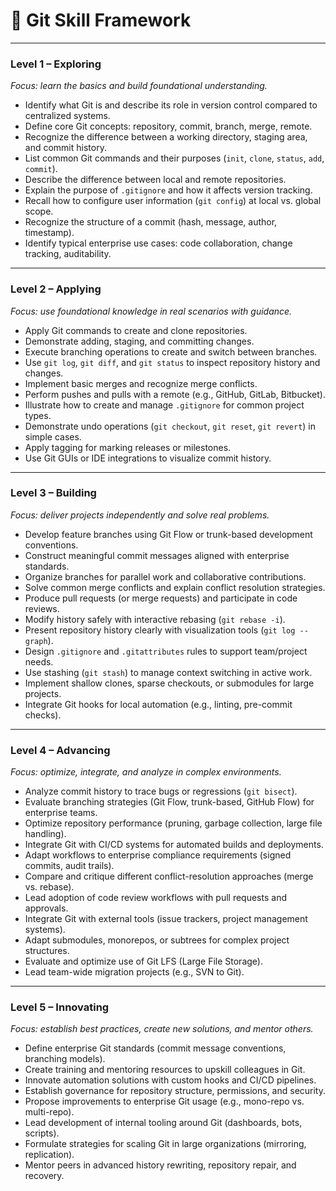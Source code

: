 # 🧩 Git Skill Framework

---

### Level 1 – Exploring

_Focus: learn the basics and build foundational understanding._

- Identify what Git is and describe its role in version control compared to centralized systems.
- Define core Git concepts: repository, commit, branch, merge, remote.
- Recognize the difference between a working directory, staging area, and commit history.
- List common Git commands and their purposes (`init`, `clone`, `status`, `add`, `commit`).
- Describe the difference between local and remote repositories.
- Explain the purpose of `.gitignore` and how it affects version tracking.
- Recall how to configure user information (`git config`) at local vs. global scope.
- Recognize the structure of a commit (hash, message, author, timestamp).
- Identify typical enterprise use cases: code collaboration, change tracking, auditability.

---

### Level 2 – Applying

_Focus: use foundational knowledge in real scenarios with guidance._

- Apply Git commands to create and clone repositories.
- Demonstrate adding, staging, and committing changes.
- Execute branching operations to create and switch between branches.
- Use `git log`, `git diff`, and `git status` to inspect repository history and changes.
- Implement basic merges and recognize merge conflicts.
- Perform pushes and pulls with a remote (e.g., GitHub, GitLab, Bitbucket).
- Illustrate how to create and manage `.gitignore` for common project types.
- Demonstrate undo operations (`git checkout`, `git reset`, `git revert`) in simple cases.
- Apply tagging for marking releases or milestones.
- Use Git GUIs or IDE integrations to visualize commit history.

---

### Level 3 – Building

_Focus: deliver projects independently and solve real problems._

- Develop feature branches using Git Flow or trunk-based development conventions.
- Construct meaningful commit messages aligned with enterprise standards.
- Organize branches for parallel work and collaborative contributions.
- Solve common merge conflicts and explain conflict resolution strategies.
- Produce pull requests (or merge requests) and participate in code reviews.
- Modify history safely with interactive rebasing (`git rebase -i`).
- Present repository history clearly with visualization tools (`git log --graph`).
- Design `.gitignore` and `.gitattributes` rules to support team/project needs.
- Use stashing (`git stash`) to manage context switching in active work.
- Implement shallow clones, sparse checkouts, or submodules for large projects.
- Integrate Git hooks for local automation (e.g., linting, pre-commit checks).

---

### Level 4 – Advancing

_Focus: optimize, integrate, and analyze in complex environments._

- Analyze commit history to trace bugs or regressions (`git bisect`).
- Evaluate branching strategies (Git Flow, trunk-based, GitHub Flow) for enterprise teams.
- Optimize repository performance (pruning, garbage collection, large file handling).
- Integrate Git with CI/CD systems for automated builds and deployments.
- Adapt workflows to enterprise compliance requirements (signed commits, audit trails).
- Compare and critique different conflict-resolution approaches (merge vs. rebase).
- Lead adoption of code review workflows with pull requests and approvals.
- Integrate Git with external tools (issue trackers, project management systems).
- Adapt submodules, monorepos, or subtrees for complex project structures.
- Evaluate and optimize use of Git LFS (Large File Storage).
- Lead team-wide migration projects (e.g., SVN to Git).

---

### Level 5 – Innovating

_Focus: establish best practices, create new solutions, and mentor others._

- Define enterprise Git standards (commit message conventions, branching models).
- Create training and mentoring resources to upskill colleagues in Git.
- Innovate automation solutions with custom hooks and CI/CD pipelines.
- Establish governance for repository structure, permissions, and security.
- Propose improvements to enterprise Git usage (e.g., mono-repo vs. multi-repo).
- Lead development of internal tooling around Git (dashboards, bots, scripts).
- Formulate strategies for scaling Git in large organizations (mirroring, replication).
- Mentor peers in advanced history rewriting, repository repair, and recovery.
